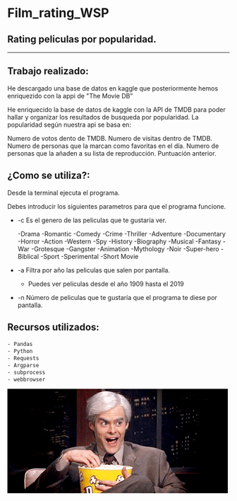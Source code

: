 # Film_rating_WSP

## Rating peliculas por popularidad.
***
## Trabajo realizado:

He descargado una base de datos en kaggle que posteriormente hemos enriquezido con la appi de "The Movie DB" 

He enriquecido la base de datos de kaggle con la API de TMDB para poder hallar y organizar los resultados de busqueda por popularidad. 
La popularidad según nuestra api se basa en:

 Numero de votos dento de TMDB.
 Numero de visitas dentro de TMDB.
 Numero de personas que la marcan como favoritas en el día.
 Numero de personas que la añaden a su lista de reproducción.
 Puntuación anterior.

## ¿Como se utiliza?:

Desde la terminal ejecuta el programa. 

Debes introducir los siguientes parametros para que el programa funcione. 

* -c Es el genero de las peliculas que te gustaría ver.
    
    -Drama
    -Romantic
    -Comedy
    -Crime
    -Thriller
    -Adventure
    -Documentary
    -Horror
    -Action
    -Western
    -Spy
    -History
    -Biography
    -Musical
    -Fantasy
    -War
    -Grotesque
    -Gangster
    -Animation
    -Mythology
    -Noir
    -Super-hero
    -Biblical
    -Sport
    -Sperimental
    -Short Movie

* -a Filtra por año las peliculas que salen por pantalla.
    
    - Puedes ver peliculas desde el año 1909 hasta el 2019

* -n Número de peliculas que te gustaría que el programa te diese por pantalla. 


## Recursos utilizados: 
    - Pandas
    - Python
    - Requests
    - Argparse
    - subprocess
    - webbrowser

![Alt Text](https://github.com/antonioomsg/Film_rating_WSP/blob/master/popcorn.gif)
